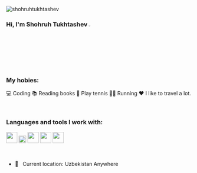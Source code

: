 <p align="left"> <img src="https://komarev.com/ghpvc/?username=shohruhtukhtashev&label=Profile%20views&color=0e75b6&style=flat" alt="shohruhtukhtashev" /> </p>

### Hi, I'm Shohruh Tukhtashev <img src="https://media.giphy.com/media/hvRJCLFzcasrR4ia7z/giphy.gif" width="3%">

### My hobies:
💻 Coding
📚 Reading books
🏓 Play tennis
🏃‍♂️ Running
❤️ I like to travel a lot.


<br />

### Languages and tools I work with:

<code><img src="https://www.beens.ca/python/wp-content/uploads/sites/4/2019/02/python-cover-image.png" width="30px"></code>
<code><img src="https://logojinni.com/image/logos/numpy.svg" width="20px"></code>
<code><img src="https://miro.medium.com/max/1400/1*CboBBbO8EdrFt8CUQ4EhiQ.png" width="30px"></code>
<code><img src="https://upload.wikimedia.org/wikipedia/commons/thumb/2/2d/Tensorflow_logo.svg/1200px-Tensorflow_logo.svg.png" width="30px"></code>
<code><img src="https://www.pngkey.com/png/full/70-701534_supported-viz-libraries-5-lines-in-a-circle.png" width="30px"></code>

<br />

- 📍 &nbsp; Current location: Uzbekistan Anywhere
